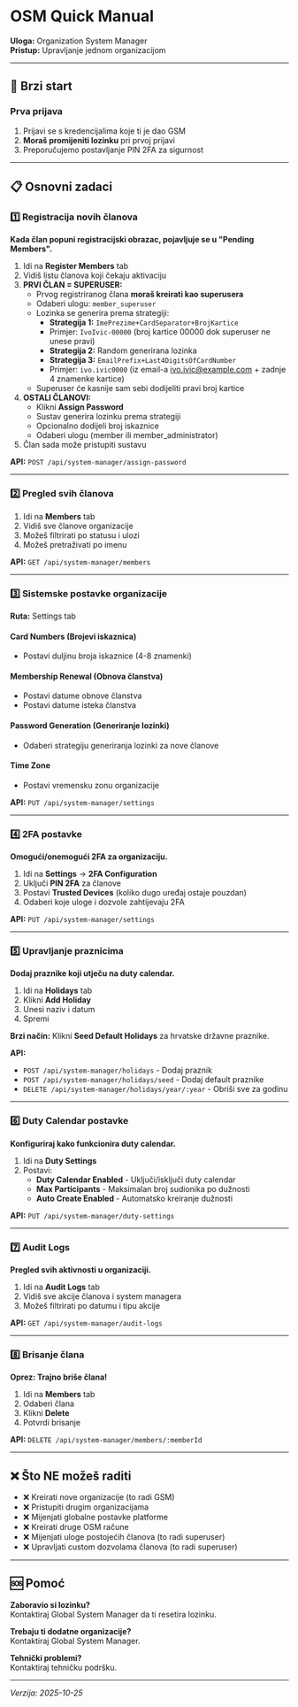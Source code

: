 # OSM Quick Manual

**Uloga:** Organization System Manager  
**Pristup:** Upravljanje jednom organizacijom

---

## 🚀 Brzi start

### Prva prijava
1. Prijavi se s kredencijalima koje ti je dao GSM
2. **Moraš promijeniti lozinku** pri prvoj prijavi
3. Preporučujemo postavljanje PIN 2FA za sigurnost

---

## 📋 Osnovni zadaci

### 1️⃣ Registracija novih članova

**Kada član popuni registracijski obrazac, pojavljuje se u "Pending Members".**

1. Idi na **Register Members** tab
2. Vidiš listu članova koji čekaju aktivaciju
3. **PRVI ČLAN = SUPERUSER:**
   - Prvog registriranog člana **moraš kreirati kao superusera**
   - Odaberi ulogu: `member_superuser`
   - Lozinka se generira prema strategiji:
     - **Strategija 1:** `ImePrezime+CardSeparator+BrojKartice`
     - Primjer: `IvoIvic-00000` (broj kartice 00000 dok superuser ne unese pravi)
     - **Strategija 2:** Random generirana lozinka
     - **Strategija 3:** `EmailPrefix+Last4DigitsOfCardNumber`
     - Primjer: `ivo.ivic0000` (iz email-a ivo.ivic@example.com + zadnje 4 znamenke kartice)
   - Superuser će kasnije sam sebi dodijeliti pravi broj kartice
4. **OSTALI ČLANOVI:**
   - Klikni **Assign Password**
   - Sustav generira lozinku prema strategiji
   - Opcionalno dodijeli broj iskaznice
   - Odaberi ulogu (member ili member_administrator)
5. Član sada može pristupiti sustavu

**API:** `POST /api/system-manager/assign-password`

---

### 2️⃣ Pregled svih članova

1. Idi na **Members** tab
2. Vidiš sve članove organizacije
3. Možeš filtrirati po statusu i ulozi
4. Možeš pretraživati po imenu

**API:** `GET /api/system-manager/members`

---

### 3️⃣ Sistemske postavke organizacije

**Ruta:** Settings tab

#### Card Numbers (Brojevi iskaznica)
- Postavi duljinu broja iskaznice (4-8 znamenki)

#### Membership Renewal (Obnova članstva)
- Postavi datume obnove članstva
- Postavi datume isteka članstva

#### Password Generation (Generiranje lozinki)
- Odaberi strategiju generiranja lozinki za nove članove

#### Time Zone
- Postavi vremensku zonu organizacije

**API:** `PUT /api/system-manager/settings`

---

### 4️⃣ 2FA postavke

**Omogući/onemogući 2FA za organizaciju.**

1. Idi na **Settings** → **2FA Configuration**
2. Uključi **PIN 2FA** za članove
3. Postavi **Trusted Devices** (koliko dugo uređaj ostaje pouzdan)
4. Odaberi koje uloge i dozvole zahtijevaju 2FA

**API:** `PUT /api/system-manager/settings`

---

### 5️⃣ Upravljanje praznicima

**Dodaj praznike koji utječu na duty calendar.**

1. Idi na **Holidays** tab
2. Klikni **Add Holiday**
3. Unesi naziv i datum
4. Spremi

**Brzi način:** Klikni **Seed Default Holidays** za hrvatske državne praznike.

**API:**
- `POST /api/system-manager/holidays` - Dodaj praznik
- `POST /api/system-manager/holidays/seed` - Dodaj default praznike
- `DELETE /api/system-manager/holidays/year/:year` - Obriši sve za godinu

---

### 6️⃣ Duty Calendar postavke

**Konfiguriraj kako funkcionira duty calendar.**

1. Idi na **Duty Settings**
2. Postavi:
   - **Duty Calendar Enabled** - Uključi/isključi duty calendar
   - **Max Participants** - Maksimalan broj sudionika po dužnosti
   - **Auto Create Enabled** - Automatsko kreiranje dužnosti

**API:** `PUT /api/system-manager/duty-settings`

---

### 7️⃣ Audit Logs

**Pregled svih aktivnosti u organizaciji.**

1. Idi na **Audit Logs** tab
2. Vidiš sve akcije članova i system managera
3. Možeš filtrirati po datumu i tipu akcije

**API:** `GET /api/system-manager/audit-logs`

---

### 8️⃣ Brisanje člana

**Oprez: Trajno briše člana!**

1. Idi na **Members** tab
2. Odaberi člana
3. Klikni **Delete**
4. Potvrdi brisanje

**API:** `DELETE /api/system-manager/members/:memberId`

---

## ❌ Što NE možeš raditi

- ❌ Kreirati nove organizacije (to radi GSM)
- ❌ Pristupiti drugim organizacijama
- ❌ Mijenjati globalne postavke platforme
- ❌ Kreirati druge OSM račune
- ❌ Mijenjati uloge postojećih članova (to radi superuser)
- ❌ Upravljati custom dozvolama članova (to radi superuser)

---

## 🆘 Pomoć

**Zaboravio si lozinku?**  
Kontaktiraj Global System Manager da ti resetira lozinku.

**Trebaju ti dodatne organizacije?**  
Kontaktiraj Global System Manager.

**Tehnički problemi?**  
Kontaktiraj tehničku podršku.

---

*Verzija: 2025-10-25*
